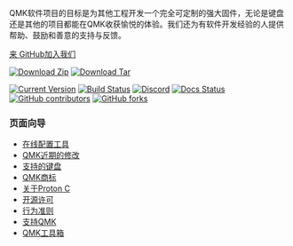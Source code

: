 QMK软件项目的目标是为其他工程开发一个完全可定制的强大固件，无论是键盘还是其他的项目都能在QMK收获愉悦的体验。我们还为有软件开发经验的人提供帮助、鼓励和善意的支持与反馈。

[来 <i class="fa fa-github" aria-hidden="true"></i> GitHub加入我们](https://github.com/qmk/qmk_firmware)

[![Download Zip](https://img.shields.io/badge/download-zip-blue.svg)](https://github.com/qmk/qmk_firmware/zipball/master)
[![Download Tar](https://img.shields.io/badge/download-tar-blue.svg)](https://github.com/qmk/qmk_firmware/tarball/master)

[![Current Version](https://img.shields.io/github/tag/qmk/qmk_firmware.svg)](https://github.com/qmk/qmk_firmware/tags)
[![Build Status](https://travis-ci.org/qmk/qmk_firmware.svg?branch=master)](https://travis-ci.org/qmk/qmk_firmware)
[![Discord](https://img.shields.io/discord/440868230475677696.svg)](https://discord.gg/Uq7gcHh)
[![Docs Status](https://img.shields.io/badge/docs-ready-orange.svg)](https://docs.qmk.fm)
[![GitHub contributors](https://img.shields.io/github/contributors/qmk/qmk_firmware.svg)](https://github.com/qmk/qmk_firmware/pulse/monthly)
[![GitHub forks](https://img.shields.io/github/forks/qmk/qmk_firmware.svg?style=social&label=Fork)](https://github.com/qmk/qmk_firmware/)

### 页面向导

* [在线配置工具](https://config.qmk.fm)
* [QMK近期的修改](/changes/)
* [支持的键盘](/keyboards/)
* [QMK商标](/powered/)
* [关于Proton C](/proton-c/)
* [开源许可](/license/)
* [行为准则](/coc/)
* [支持QMK](/support/)
* [QMK工具箱](/toolbox/)
